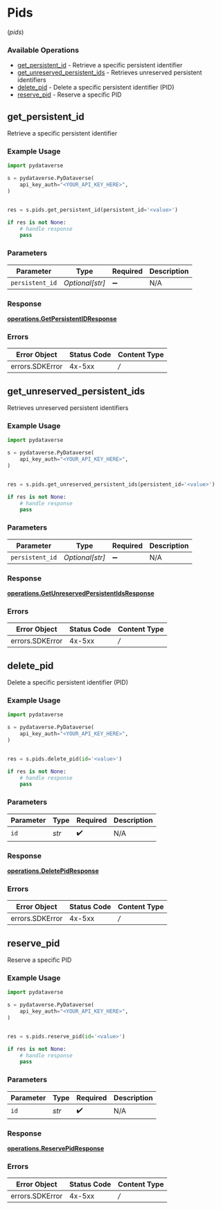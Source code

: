 # Pids
(*pids*)

### Available Operations

* [get_persistent_id](#get_persistent_id) - Retrieve a specific persistent identifier
* [get_unreserved_persistent_ids](#get_unreserved_persistent_ids) - Retrieves unreserved persistent identifiers
* [delete_pid](#delete_pid) - Delete a specific persistent identifier (PID)
* [reserve_pid](#reserve_pid) - Reserve a specific PID

## get_persistent_id

Retrieve a specific persistent identifier

### Example Usage

```python
import pydataverse

s = pydataverse.PyDataverse(
    api_key_auth="<YOUR_API_KEY_HERE>",
)


res = s.pids.get_persistent_id(persistent_id='<value>')

if res is not None:
    # handle response
    pass

```

### Parameters

| Parameter          | Type               | Required           | Description        |
| ------------------ | ------------------ | ------------------ | ------------------ |
| `persistent_id`    | *Optional[str]*    | :heavy_minus_sign: | N/A                |


### Response

**[operations.GetPersistentIDResponse](../../models/operations/getpersistentidresponse.md)**
### Errors

| Error Object    | Status Code     | Content Type    |
| --------------- | --------------- | --------------- |
| errors.SDKError | 4x-5xx          | */*             |

## get_unreserved_persistent_ids

Retrieves unreserved persistent identifiers

### Example Usage

```python
import pydataverse

s = pydataverse.PyDataverse(
    api_key_auth="<YOUR_API_KEY_HERE>",
)


res = s.pids.get_unreserved_persistent_ids(persistent_id='<value>')

if res is not None:
    # handle response
    pass

```

### Parameters

| Parameter          | Type               | Required           | Description        |
| ------------------ | ------------------ | ------------------ | ------------------ |
| `persistent_id`    | *Optional[str]*    | :heavy_minus_sign: | N/A                |


### Response

**[operations.GetUnreservedPersistentIdsResponse](../../models/operations/getunreservedpersistentidsresponse.md)**
### Errors

| Error Object    | Status Code     | Content Type    |
| --------------- | --------------- | --------------- |
| errors.SDKError | 4x-5xx          | */*             |

## delete_pid

Delete a specific persistent identifier (PID)

### Example Usage

```python
import pydataverse

s = pydataverse.PyDataverse(
    api_key_auth="<YOUR_API_KEY_HERE>",
)


res = s.pids.delete_pid(id='<value>')

if res is not None:
    # handle response
    pass

```

### Parameters

| Parameter          | Type               | Required           | Description        |
| ------------------ | ------------------ | ------------------ | ------------------ |
| `id`               | *str*              | :heavy_check_mark: | N/A                |


### Response

**[operations.DeletePidResponse](../../models/operations/deletepidresponse.md)**
### Errors

| Error Object    | Status Code     | Content Type    |
| --------------- | --------------- | --------------- |
| errors.SDKError | 4x-5xx          | */*             |

## reserve_pid

Reserve a specific PID

### Example Usage

```python
import pydataverse

s = pydataverse.PyDataverse(
    api_key_auth="<YOUR_API_KEY_HERE>",
)


res = s.pids.reserve_pid(id='<value>')

if res is not None:
    # handle response
    pass

```

### Parameters

| Parameter          | Type               | Required           | Description        |
| ------------------ | ------------------ | ------------------ | ------------------ |
| `id`               | *str*              | :heavy_check_mark: | N/A                |


### Response

**[operations.ReservePidResponse](../../models/operations/reservepidresponse.md)**
### Errors

| Error Object    | Status Code     | Content Type    |
| --------------- | --------------- | --------------- |
| errors.SDKError | 4x-5xx          | */*             |
